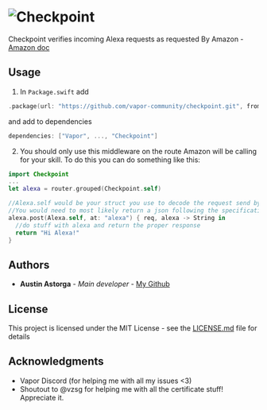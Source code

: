 # ![Checkpoint](https://github.com/vapor-community/checkpoint/blob/master/Checkpoint.png)
Checkpoint verifies incoming Alexa requests as requested By Amazon - [Amazon doc](https://developer.amazon.com/docs/custom-skills/host-a-custom-skill-as-a-web-service.html)

## Usage
  1. In `Package.swift` add 
  ```swift
  .package(url: "https://github.com/vapor-community/checkpoint.git", from: "0.1.0")
  ```
  and add to dependencies
  ```swift
  dependencies: ["Vapor", ..., "Checkpoint"]
  ```
  
  2. You should only use this middleware on the route Amazon will be calling for your skill. To do this you can do something like this:
  ```swift
  import Checkpoint
  ...
  let alexa = router.grouped(Checkpoint.self)
  
  //Alexa.self would be your struct you use to decode the request send by Amazon to your service
  //You would need to most likely return a json following the specifications Amazon set
  alexa.post(Alexa.self, at: "alexa") { req, alexa -> String in
    //do stuff with alexa and return the proper response
    return "Hi Alexa!"
  }
  ```
  
  ## Authors

* **Austin Astorga** - *Main developer* - [My Github](https://github.com/aaastorga)

## License

This project is licensed under the MIT License - see the [LICENSE.md](LICENSE.md) file for details

## Acknowledgments

* Vapor Discord (for helping me with all my issues <3)
* Shoutout to @vzsg for helping me with all the certificate stuff! Appreciate it.
  
